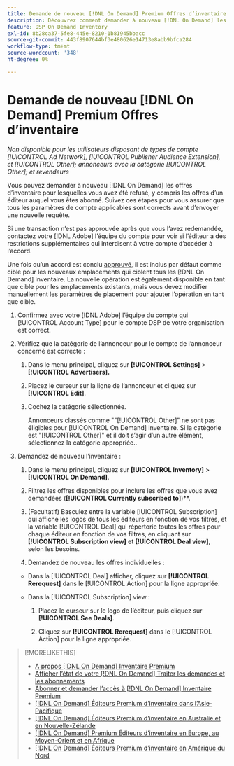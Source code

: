 ```yaml
---
title: Demande de nouveau [!DNL On Demand] Premium Offres d’inventaire
description: Découvrez comment demander à nouveau [!DNL On Demand] les contrats précédemment refusés.
feature: DSP On Demand Inventory
exl-id: 8b28ca37-5fe8-445e-8210-1b81945bbacc
source-git-commit: 443f8907644bf3e480626e14713e8abb9bfca284
workflow-type: tm+mt
source-wordcount: '348'
ht-degree: 0%

---
```


# Demande de nouveau [!DNL On Demand] Premium Offres d’inventaire

*Non disponible pour les utilisateurs disposant de types de compte [!UICONTROL Ad Network], [!UICONTROL Publisher Audience Extension], et [!UICONTROL Other]; annonceurs avec la catégorie [!UICONTROL Other]; et revendeurs*

Vous pouvez demander à nouveau [!DNL On Demand] les offres d’inventaire pour lesquelles vous avez été refusé, y compris les offres d’un éditeur auquel vous êtes abonné. Suivez ces étapes pour vous assurer que tous les paramètres de compte applicables sont corrects avant d’envoyer une nouvelle requête.

Si une transaction n’est pas approuvée après que vous l’avez redemandée, contactez votre [!DNL Adobe] l’équipe du compte pour voir si l’éditeur a des restrictions supplémentaires qui interdisent à votre compte d’accéder à l’accord.

Une fois qu’un accord est conclu [approuvé](/help/dsp/inventory/on-demand-inventory-view-status.md), il est inclus par défaut comme cible pour les nouveaux emplacements qui ciblent tous les [!DNL On Demand] inventaire. La nouvelle opération est également disponible en tant que cible pour les emplacements existants, mais vous devez modifier manuellement les paramètres de placement pour ajouter l’opération en tant que cible.

1. Confirmez avec votre [!DNL Adobe] l’équipe du compte qui [!UICONTROL Account Type] pour le compte DSP de votre organisation est correct.

1. Vérifiez que la catégorie de l’annonceur pour le compte de l’annonceur concerné est correcte :

   1. Dans le menu principal, cliquez sur **[!UICONTROL Settings]** > **[!UICONTROL Advertisers].**

   1. Placez le curseur sur la ligne de l’annonceur et cliquez sur **[!UICONTROL Edit]**.

   1. Cochez la catégorie sélectionnée.

      Annonceurs classés comme &quot;&quot;[!UICONTROL Other]&quot; ne sont pas éligibles pour [!UICONTROL On Demand] inventaire. Si la catégorie est &quot;[!UICONTROL Other]&quot; et il doit s’agir d’un autre élément, sélectionnez la catégorie appropriée.<!-- [category](/help/dsp/admin/advertiser-settings.md) -->.

1. Demandez de nouveau l’inventaire :

   1. Dans le menu principal, cliquez sur **[!UICONTROL Inventory]** > **[!UICONTROL On Demand]**.

   1. Filtrez les offres disponibles pour inclure les offres que vous avez demandées (**[!UICONTROL Currently subscribed to]**)**.

   1. (Facultatif) Basculez entre la variable [!UICONTROL Subscription] qui affiche les logos de tous les éditeurs en fonction de vos filtres, et la variable [!UICONTROL Deal] qui répertorie toutes les offres pour chaque éditeur en fonction de vos filtres, en cliquant sur **[!UICONTROL Subscription view]** et **[!UICONTROL Deal view]**, selon les besoins.

   1. Demandez de nouveau les offres individuelles :
   * Dans la [!UICONTROL Deal] afficher, cliquez sur **[!UICONTROL Rerequest]** dans le [!UICONTROL Action] pour la ligne appropriée.

   * Dans la [!UICONTROL Subscription] view :

      1. Placez le curseur sur le logo de l’éditeur, puis cliquez sur **[!UICONTROL See Deals]**.

      1. Cliquez sur **[!UICONTROL Rerequest]** dans le [!UICONTROL Action] pour la ligne appropriée.


>[!MORELIKETHIS]
>
>* [A propos [!DNL On Demand] Inventaire Premium](on-demand-inventory-about.md)
>* [Afficher l’état de votre [!DNL On Demand] Traiter les demandes et les abonnements](on-demand-inventory-view-status.md)
>* [Abonner et demander l’accès à [!DNL On Demand] Inventaire Premium](on-demand-inventory-subscribe.md)
>* [[!DNL On Demand] Éditeurs Premium d’inventaire dans l’Asie-Pacifique](on-demand-inventory-publishers-apac.md)
>* [[!DNL On Demand] Éditeurs Premium d’inventaire en Australie et en Nouvelle-Zélande](on-demand-inventory-publishers-anz.md)
>* [[!DNL On Demand] Premium Éditeurs d’inventaire en Europe, au Moyen-Orient et en Afrique](on-demand-inventory-publishers-emea.md)
>* [[!DNL On Demand] Éditeurs Premium d’inventaire en Amérique du Nord](on-demand-inventory-publishers-na.md)

